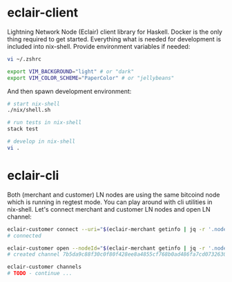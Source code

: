 # eclair-client

Lightning Network Node (Eclair) client library for Haskell. Docker is the only thing required to get started. Everything what is needed for development is included into nix-shell. Provide environment variables if needed:

```bash
vi ~/.zshrc

export VIM_BACKGROUND="light" # or "dark"
export VIM_COLOR_SCHEME="PaperColor" # or "jellybeans"
```

And then spawn development environment:

```bash
# start nix-shell
./nix/shell.sh

# run tests in nix-shell
stack test

# develop in nix-shell
vi .
```

# eclair-cli

Both (merchant and customer) LN nodes are using the same bitcoind node which is running in regtest mode. You can play around with cli utilities in nix-shell. Let's connect merchant and customer LN nodes and open LN channel:

```bash
eclair-customer connect --uri="$(eclair-merchant getinfo | jq -r '.nodeId')@localhost:9735"
# connected

eclair-customer open --nodeId="$(eclair-merchant getinfo | jq -r '.nodeId')" --fundingSatoshis=100000
# created channel 7b5da9c88f30c0f80f428ee8a4855cf768b0ad486fa7cd0732630610f2e123c5

eclair-customer channels
# TODO - continue ...
```
